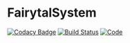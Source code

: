 # FairytalSystem
[![Codacy Badge](https://api.codacy.com/project/badge/Grade/200be072741d421a82d931112d4a0d2c)](https://app.codacy.com/manual/fairytal2020/FairytalSystem?utm_source=github.com&utm_medium=referral&utm_content=fairytal2020/FairytalSystem&utm_campaign=Badge_Grade_Settings)
[![Build Status](https://www.travis-ci.org/fairytal2020/FairytalSystem.svg?branch=master)](https://www.travis-ci.org/fairytal2020/FairytalSystem)
[![Code](https://api.codacy.com/project/badge/Grade/200be072741d421a82d931112d4a0d2c)](https://app.codacy.com/manual/fairytal2020/FairytalSystem?utm_source=github.com&utm_medium=referral&utm_content=fairytal2020/FairytalSystem&utm_campaign=Badge_Grade_Dashboard)
